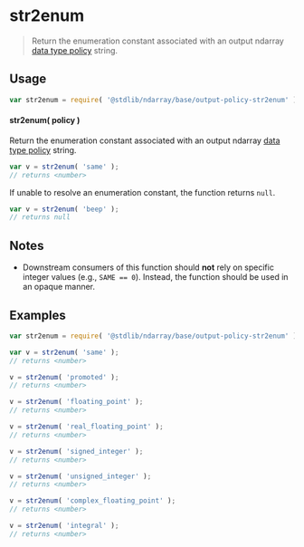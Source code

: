 <!--

@license Apache-2.0

Copyright (c) 2023 The Stdlib Authors.

Licensed under the Apache License, Version 2.0 (the "License");
you may not use this file except in compliance with the License.
You may obtain a copy of the License at

   http://www.apache.org/licenses/LICENSE-2.0

Unless required by applicable law or agreed to in writing, software
distributed under the License is distributed on an "AS IS" BASIS,
WITHOUT WARRANTIES OR CONDITIONS OF ANY KIND, either express or implied.
See the License for the specific language governing permissions and
limitations under the License.

-->

# str2enum

> Return the enumeration constant associated with an output ndarray [data type policy][@stdlib/ndarray/output-dtype-policies] string.

<!-- Section to include introductory text. Make sure to keep an empty line after the intro `section` element and another before the `/section` close. -->

<section class="intro">

</section>

<!-- /.intro -->

<!-- Package usage documentation. -->

<section class="usage">

## Usage

```javascript
var str2enum = require( '@stdlib/ndarray/base/output-policy-str2enum' );
```

#### str2enum( policy )

Return the enumeration constant associated with an output ndarray [data type policy][@stdlib/ndarray/output-dtype-policies] string.

```javascript
var v = str2enum( 'same' );
// returns <number>
```

If unable to resolve an enumeration constant, the function returns `null`.

```javascript
var v = str2enum( 'beep' );
// returns null
```

</section>

<!-- /.usage -->

<!-- Package usage notes. Make sure to keep an empty line after the `section` element and another before the `/section` close. -->

<section class="notes">

## Notes

-   Downstream consumers of this function should **not** rely on specific integer values (e.g., `SAME == 0`). Instead, the function should be used in an opaque manner.

</section>

<!-- /.notes -->

<!-- Package usage examples. -->

<section class="examples">

## Examples

<!-- eslint no-undef: "error" -->

```javascript
var str2enum = require( '@stdlib/ndarray/base/output-policy-str2enum' );

var v = str2enum( 'same' );
// returns <number>

v = str2enum( 'promoted' );
// returns <number>

v = str2enum( 'floating_point' );
// returns <number>

v = str2enum( 'real_floating_point' );
// returns <number>

v = str2enum( 'signed_integer' );
// returns <number>

v = str2enum( 'unsigned_integer' );
// returns <number>

v = str2enum( 'complex_floating_point' );
// returns <number>

v = str2enum( 'integral' );
// returns <number>
```

</section>

<!-- /.examples -->

<!-- Section to include cited references. If references are included, add a horizontal rule *before* the section. Make sure to keep an empty line after the `section` element and another before the `/section` close. -->

<section class="references">

</section>

<!-- /.references -->

<!-- Section for related `stdlib` packages. Do not manually edit this section, as it is automatically populated. -->

<section class="related">

</section>

<!-- /.related -->

<!-- Section for all links. Make sure to keep an empty line after the `section` element and another before the `/section` close. -->

<section class="links">

[@stdlib/ndarray/output-dtype-policies]: https://github.com/stdlib-js/ndarray/tree/main/output-dtype-policies

</section>

<!-- /.links -->
